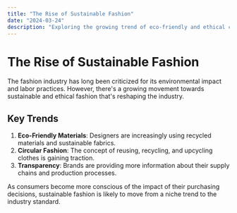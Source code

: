 ```yaml
---
title: "The Rise of Sustainable Fashion"
date: "2024-03-24"
description: "Exploring the growing trend of eco-friendly and ethical clothing production"
---
```


# The Rise of Sustainable Fashion

The fashion industry has long been criticized for its environmental impact and labor practices. However, there's a growing movement towards sustainable and ethical fashion that's reshaping the industry.

## Key Trends

1. **Eco-Friendly Materials**: Designers are increasingly using recycled materials and sustainable fabrics.
2. **Circular Fashion**: The concept of reusing, recycling, and upcycling clothes is gaining traction.
3. **Transparency**: Brands are providing more information about their supply chains and production processes.

As consumers become more conscious of the impact of their purchasing decisions, sustainable fashion is likely to move from a niche trend to the industry standard.